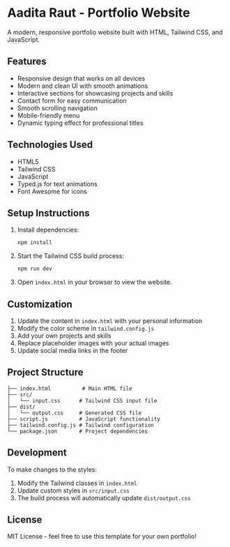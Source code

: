 # Aadita Raut - Portfolio Website

A modern, responsive portfolio website built with HTML, Tailwind CSS, and JavaScript.

## Features

- Responsive design that works on all devices
- Modern and clean UI with smooth animations
- Interactive sections for showcasing projects and skills
- Contact form for easy communication
- Smooth scrolling navigation
- Mobile-friendly menu
- Dynamic typing effect for professional titles

## Technologies Used

- HTML5
- Tailwind CSS
- JavaScript
- Typed.js for text animations
- Font Awesome for icons

## Setup Instructions

1. Install dependencies:
   ```bash
   npm install
   ```

2. Start the Tailwind CSS build process:
   ```bash
   npm run dev
   ```

3. Open `index.html` in your browser to view the website.

## Customization

1. Update the content in `index.html` with your personal information
2. Modify the color scheme in `tailwind.config.js`
3. Add your own projects and skills
4. Replace placeholder images with your actual images
5. Update social media links in the footer

## Project Structure

```
├── index.html          # Main HTML file
├── src/
│   └── input.css      # Tailwind CSS input file
├── dist/
│   └── output.css     # Generated CSS file
├── script.js          # JavaScript functionality
├── tailwind.config.js # Tailwind configuration
└── package.json       # Project dependencies
```

## Development

To make changes to the styles:

1. Modify the Tailwind classes in `index.html`
2. Update custom styles in `src/input.css`
3. The build process will automatically update `dist/output.css`

## License

MIT License - feel free to use this template for your own portfolio! 